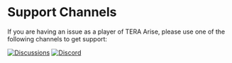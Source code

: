 # Support Channels

If you are having an issue as a player of TERA Arise, please use one of the
following channels to get support:

[![Discussions](https://img.shields.io/github/discussions/tera-arise/arise?color=teal)](https://github.com/orgs/tera-arise/discussions/categories/questions)
[![Discord](https://img.shields.io/discord/1049553965987143750?color=peru&label=discord)](https://discord.gg/BZnmVMGYa9)
